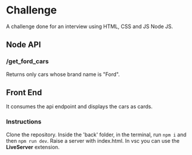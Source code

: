 # Challenge

A challenge done for an interview using HTML, CSS and JS Node JS.

## Node API

### /get_ford_cars

Returns only cars whose brand name is "Ford".

## Front End

It consumes the api endpoint and displays the cars as cards.

### Instructions

Clone the repository.
Inside the 'back' folder, in the terminal, run `npm i` and then `npm run dev`.
Raise a server with index.html. In vsc you can use the **LiveServer** extension.
